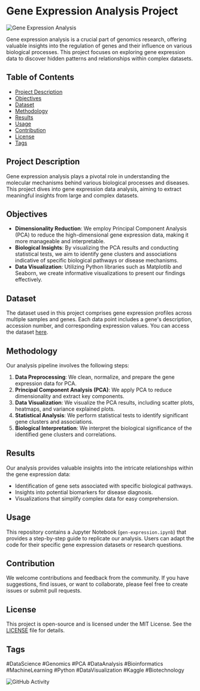 # Gene Expression Analysis Project

![Gene Expression Analysis](project_image.png)

Gene expression analysis is a crucial part of genomics research, offering valuable insights into the regulation of genes and their influence on various biological processes. This project focuses on exploring gene expression data to discover hidden patterns and relationships within complex datasets.

## Table of Contents

- [Project Description](#project-description)
- [Objectives](#objectives)
- [Dataset](#dataset)
- [Methodology](#methodology)
- [Results](#results)
- [Usage](#usage)
- [Contribution](#contribution)
- [License](#license)
- [Tags](#tags)

## Project Description

Gene expression analysis plays a pivotal role in understanding the molecular mechanisms behind various biological processes and diseases. This project dives into gene expression data analysis, aiming to extract meaningful insights from large and complex datasets.

## Objectives

- **Dimensionality Reduction**: We employ Principal Component Analysis (PCA) to reduce the high-dimensional gene expression data, making it more manageable and interpretable.
- **Biological Insights**: By visualizing the PCA results and conducting statistical tests, we aim to identify gene clusters and associations indicative of specific biological pathways or disease mechanisms.
- **Data Visualization**: Utilizing Python libraries such as Matplotlib and Seaborn, we create informative visualizations to present our findings effectively.

## Dataset

The dataset used in this project comprises gene expression profiles across multiple samples and genes. Each data point includes a gene's description, accession number, and corresponding expression values. You can access the dataset [here](https://www.kaggle.com/datasets/crawford/gene-expression).

## Methodology

Our analysis pipeline involves the following steps:

1. **Data Preprocessing**: We clean, normalize, and prepare the gene expression data for PCA.
2. **Principal Component Analysis (PCA)**: We apply PCA to reduce dimensionality and extract key components.
3. **Data Visualization**: We visualize the PCA results, including scatter plots, heatmaps, and variance explained plots.
4. **Statistical Analysis**: We perform statistical tests to identify significant gene clusters and associations.
5. **Biological Interpretation**: We interpret the biological significance of the identified gene clusters and correlations.

## Results

Our analysis provides valuable insights into the intricate relationships within the gene expression data:

- Identification of gene sets associated with specific biological pathways.
- Insights into potential biomarkers for disease diagnosis.
- Visualizations that simplify complex data for easy comprehension.

## Usage

This repository contains a Jupyter Notebook (`gen-expression.ipynb`) that provides a step-by-step guide to replicate our analysis. Users can adapt the code for their specific gene expression datasets or research questions.

## Contribution

We welcome contributions and feedback from the community. If you have suggestions, find issues, or want to collaborate, please feel free to create issues or submit pull requests.

## License

This project is open-source and is licensed under the MIT License. See the [LICENSE](LICENSE) file for details.

## Tags

#DataScience #Genomics #PCA #DataAnalysis #Bioinformatics #MachineLearning #Python #DataVisualization #Kaggle #Biotechnology

![GitHub Activity](https://img.shields.io/github/last-commit/ThecoderPinar/gen-expression)
